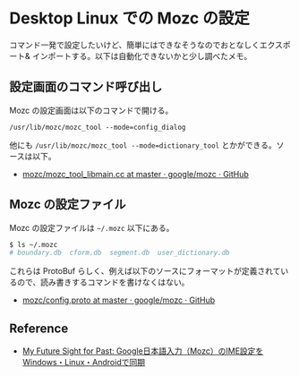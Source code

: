 # Desktop Linux での Mozc の設定

コマンド一発で設定したいけど、簡単にはできなそうなのでおとなしくエクスポート&
インポートする。以下は自動化できないかと少し調べたメモ。

## 設定画面のコマンド呼び出し

Mozc の設定画面は以下のコマンドで開ける。

```
/usr/lib/mozc/mozc_tool --mode=config_dialog
```

他にも `/usr/lib/mozc/mozc_tool --mode=dictionary_tool` とかができる。ソースは以下。

- [mozc/mozc_tool_libmain.cc at master · google/mozc · GitHub](https://github.com/google/mozc/blob/master/src/gui/tool/mozc_tool_libmain.cc)

## Mozc の設定ファイル

Mozc の設定ファイルは `~/.mozc` 以下にある。

```bash
$ ls ~/.mozc
# boundary.db  cform.db  segment.db  user_dictionary.db
```

これらは ProtoBuf らしく、例えば以下のソースにフォーマットが定義されているので、読み書きするコマンドを書けなくはない。

- [mozc/config.proto at master · google/mozc · GitHub](https://github.com/google/mozc/blob/master/src/protocol/config.proto)


## Reference

- [My Future Sight for Past: Google日本語入力（Mozc）のIME設定をWindows・Linux・Androidで同期](http://myfuturesightforpast.blogspot.com/2015/08/googlemozcimewindowslinuxandroid.html)